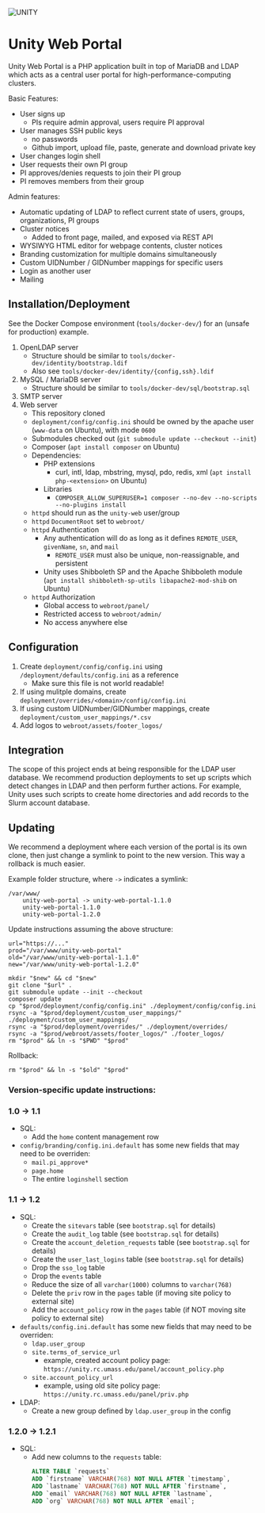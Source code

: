 ![UNITY](https://user-images.githubusercontent.com/40907639/137608695-2d914da2-1ecc-480b-a47e-a9e33b2b1b45.png)

# Unity Web Portal
Unity Web Portal is a PHP application built in top of MariaDB and LDAP which acts as a central user portal for high-performance-computing clusters. 

Basic Features:
   * User signs up
       * PIs require admin approval, users require PI approval
   * User manages SSH public keys
       * no passwords
       * Github import, upload file, paste, generate and download private key
   * User changes login shell
   * User requests their own PI group
   * PI approves/denies requests to join their PI group
   * PI removes members from their group

Admin features:
   * Automatic updating of LDAP to reflect current state of users, groups, organizations, PI groups
   * Cluster notices
       * Added to front page, mailed, and exposed via REST API
   * WYSIWYG HTML editor for webpage contents, cluster notices
   * Branding customization for multiple domains simultaneously
   * Custom UIDNumber / GIDNumber mappings for specific users
   * Login as another user
   * Mailing

## Installation/Deployment

See the Docker Compose environment (`tools/docker-dev/`) for an (unsafe for production) example.

1. OpenLDAP server
    * Structure should be similar to `tools/docker-dev/identity/bootstrap.ldif` <!-- TODO separate OUs from entries -->
    * Also see `tools/docker-dev/identity/{config,ssh}.ldif`
1. MySQL / MariaDB server
    * Structure should be similar to `tools/docker-dev/sql/bootstrap.sql` <!-- TODO separate structure from data -->
1. SMTP server
1. Web server
    * This repository cloned
    * `deployment/config/config.ini` should be owned by the apache user (`www-data` on Ubuntu), with mode `0600`
    * Submodules checked out (`git submodule update --checkout --init`)
    * Composer (`apt install composer` on Ubuntu)
    * Dependencies:
        * PHP extensions
            * curl, intl, ldap, mbstring, mysql, pdo, redis, xml (`apt install php-<extension>` on Ubuntu)
        * Libraries
            * `COMPOSER_ALLOW_SUPERUSER=1 composer --no-dev --no-scripts --no-plugins install`
    * `httpd` should run as the `unity-web` user/group
    * `httpd` `DocumentRoot` set to `webroot/`
    * `httpd` Authentication
        * Any authentication will do as long as it defines `REMOTE_USER`, `givenName`, `sn`, and `mail`
            * `REMOTE_USER` must also be unique, non-reassignable, and persistent
        * Unity uses Shibboleth SP and the Apache Shibboleth module (`apt install shibboleth-sp-utils libapache2-mod-shib` on Ubuntu)
    * `httpd` Authorization
        * Global access to `webroot/panel/`
        * Restricted access to `webroot/admin/`
        * No access anywhere else

## Configuration
1. Create `deployment/config/config.ini` using `/deployment/defaults/config.ini` as a reference
    * Make sure this file is not world readable!
1. If using mulitple domains, create `deployment/overrides/<domain>/config/config.ini`
1. If using custom UIDNumber/GIDNumber mappings, create `deployment/custom_user_mappings/*.csv`
1. Add logos to `webroot/assets/footer_logos/`

## Integration
The scope of this project ends at being responsible for the LDAP user database. We recommend production deployments to set up scripts which detect changes in LDAP and then perform further actions. For example, Unity uses such scripts to create home directories and add records to the Slurm account database.

## Updating
We recommend a deployment where each version of the portal is its own clone, then just change a symlink to point to the new version. This way a rollback is much easier.

Example folder structure, where `->` indicates a symlink:
```
/var/www/
    unity-web-portal -> unity-web-portal-1.1.0
    unity-web-portal-1.1.0
    unity-web-portal-1.2.0
```

Update instructions assuming the above structure:

```shell
url="https://..."
prod="/var/www/unity-web-portal"
old="/var/www/unity-web-portal-1.1.0"
new="/var/www/unity-web-portal-1.2.0"

mkdir "$new" && cd "$new"
git clone "$url" .
git submodule update --init --checkout
composer update
cp "$prod/deployment/config/config.ini" ./deployment/config/config.ini
rsync -a "$prod/deployment/custom_user_mappings/" ./deployment/custom_user_mappings/
rsync -a "$prod/deployment/overrides/" ./deployment/overrides/
rsync -a "$prod/webroot/assets/footer_logos/" ./footer_logos/
rm "$prod" && ln -s "$PWD" "$prod"
```

Rollback:

```shell
rm "$prod" && ln -s "$old" "$prod"
```

### Version-specific update instructions:

### 1.0 -> 1.1
* SQL:
  * Add the `home` content management row
* `config/branding/config.ini.default` has some new fields that may need to be overriden:
   * `mail.pi_approve*`
   * `page.home`
   * The entire `loginshell` section

### 1.1 -> 1.2
* SQL:
    * Create the `sitevars` table (see `bootstrap.sql` for details)
    * Create the `audit_log` table (see `bootstrap.sql` for details)
    * Create the `account_deletion_requests` table (see `bootstrap.sql` for details)
    * Create the `user_last_logins` table (see `bootstrap.sql` for details)
    * Drop the `sso_log` table
    * Drop the `events` table
    * Reduce the size of all `varchar(1000)` columns to `varchar(768)`
    * Delete the `priv` row in the `pages` table (if moving site policy to external site)
    * Add the `account_policy` row in the `pages` table (if NOT moving site policy to external site)
* `defaults/config.ini.default` has some new fields that may need to be overriden:
    * `ldap.user_group`
    * `site.terms_of_service_url`
        * example, created account policy page: `https://unity.rc.umass.edu/panel/account_policy.php`
    * `site.account_policy_url`
        * example, using old site policy page: `https://unity.rc.umass.edu/panel/priv.php`
* LDAP:
    * Create a new group defined by `ldap.user_group` in the config

### 1.2.0 -> 1.2.1
* SQL:
    * Add new columns to the `requests` table:
       ```sql
       ALTER TABLE `requests`
       ADD `firstname` VARCHAR(768) NOT NULL AFTER `timestamp`,
       ADD `lastname` VARCHAR(768) NOT NULL AFTER `firstname`,
       ADD `email` VARCHAR(768) NOT NULL AFTER `lastname`,
       ADD `org` VARCHAR(768) NOT NULL AFTER `email`; 
       ```
